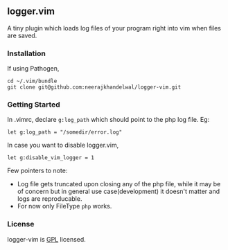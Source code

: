## logger.vim
A tiny plugin which loads log files of your program right into vim when files
are saved.

### Installation
If using Pathogen,
```
cd ~/.vim/bundle
git clone git@github.com:neerajkhandelwal/logger-vim.git
```

### Getting Started
In .vimrc, declare `g:log_path` which should point to the php log file. Eg:
```
let g:log_path = "/somedir/error.log"
```

In case you want to disable logger.vim,
```
let g:disable_vim_logger = 1
```

Few pointers to note:
* Log file gets truncated upon closing any of the php file, while it may be of concern but in general use case(development) it doesn't matter and logs are reproducable.
* For now only FileType `php` works.

### License
logger-vim is [GPL](https://github.com/neerajkhandelwal/logger-vim/blob/master/LICENSE) licensed.
